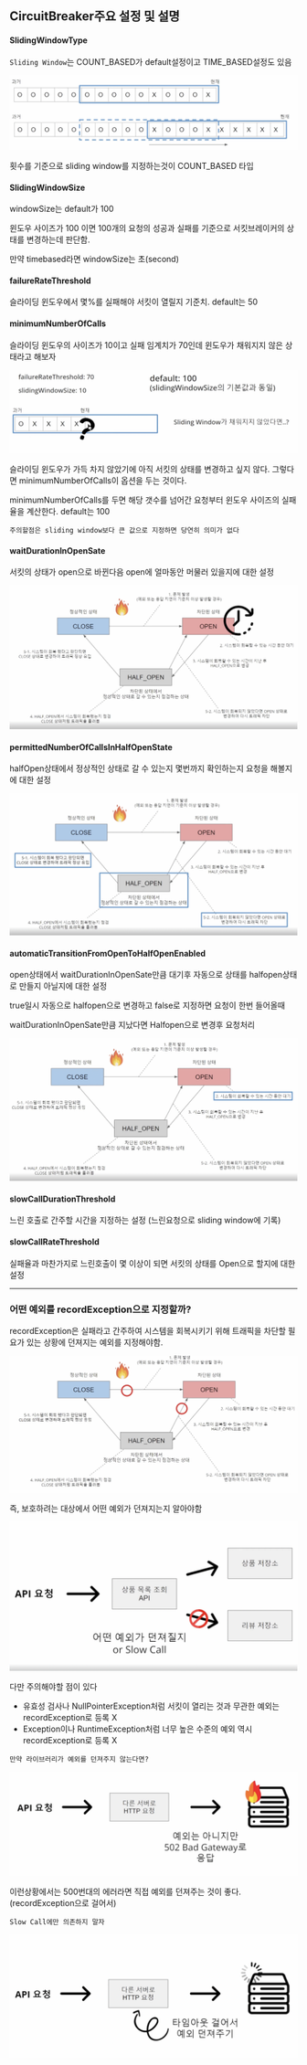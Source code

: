 ## CircuitBreaker주요 설정 및 설명

#### SlidingWindowType

`Sliding Window`는 COUNT_BASED가 default설정이고 TIME_BASED설정도 있음

![image](image/SlidingWindowType.png)

횟수를 기준으로 sliding window를 지정하는것이 COUNT_BASED 타입


#### SlidingWindowSize

windowSize는 default가 100

윈도우 사이즈가 100 이면 100개의 요청의 성공과 실패를 기준으로 서킷브레이커의 상태를 변경하는데 판단함.

만약 timebased라면 windowSize는 초(second)

#### failureRateThreshold

슬라이딩 윈도우에서 몇%를 실패해야 서킷이 열릴지 기준치. default는 50

#### minimumNumberOfCalls

슬라이딩 윈도우의 사이즈가 10이고 실패 임계치가 70인데 윈도우가 채워지지 않은 상태라고 해보자

![image](image/minimumNumberOfCalls.png)

슬라이딩 윈도우가 가득 차지 않았기에 아직 서킷의 상태를 변경하고 싶지 않다. 그렇다면 minimumNumberOfCalls이 옵션을 두는 것이다.

minimumNumberOfCalls를 두면 해당 갯수를 넘어간 요청부터 윈도우 사이즈의 실패율을 계산한다. default는 100 

`주의할점은 sliding window보다 큰 값으로 지정하면 당연히 의미가 없다 `

#### waitDurationInOpenSate

서킷의 상태가 open으로 바뀐다음 open에 얼마동안 머물러 있을지에 대한 설정

![image](image/waitDurationInOpenSate.png)

#### permittedNumberOfCallsInHalfOpenState

halfOpen상태에서 정상적인 상태로 갈 수 있는지 몇번까지 확인하는지 요청을 해볼지에 대한 설정

![image](image/permittedNumberOfCallsInHalfOpenState.png)


#### automaticTransitionFromOpenToHalfOpenEnabled

open상태에서 waitDurationInOpenSate만큼 대기후 자동으로 상태를 halfopen상태로 만들지 아닐지에 대한 설정

true일시 자동으로 halfopen으로 변경하고 false로 지정하면 요청이 한번 들어올때 

waitDurationInOpenSate만큼 지났다면 Halfopen으로 변경후 요청처리

![image](image/automaticTransitionFromOpenToHalfOpenEnabled.png)


#### slowCallDurationThreshold

느린 호출로 간주할 시간을 지정하는 설정 (느린요청으로 sliding window에 기록)

#### slowCallRateThreshold

실패율과 마찬가지로 느린호출이 몇 이상이 되면 서킷의 상태를 Open으로 할지에 대한 설정



----

### 어떤 예외를 recordException으로 지정할까?

recordException은 실패라고 간주하여 시스템을 회복시키기 위해 트래픽을 차단할 필요가 있는 상황에 던져지는 예외를 지정해야함.

![image](image/recordException.png)

즉, 보호하려는 대상에서 어떤 예외가 던져지는지 알아야함

![image](image/boho.png)


다만 주의해야할 점이 있다

- 유효성 검사나 NullPointerException처럼 서킷이 열리는 것과 무관한 예외는 recordException로 등록 X
- Exception이나 RuntimeException처럼 너무 높은 수준의 예외 역시 recordException로 등록 X


`만약 라이브러리가 예외를 던져주지 않는다면?`

![image](image/502bad.png)

이런상황에서는 500번대의 에러라면 직접 예외를 던져주는 것이 좋다. (recordException으로 걸어서)

`Slow Call에만 의존하지 말자`

![image](image/slowCall.png)

